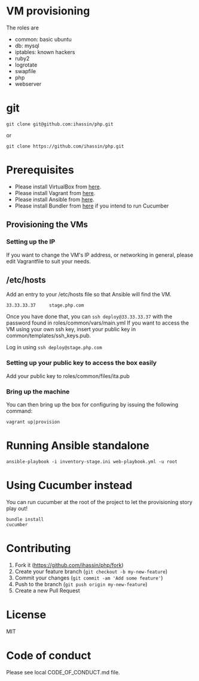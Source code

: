 # VM provisioning

The roles are
- common: basic ubuntu
- db: mysql
- iptables: known hackers
- ruby2
- logrotate
- swapfile
- php
- webserver

# git

```
git clone git@github.com:ihassin/php.git
```

or

```
git clone https://github.com/ihassin/php.git
```

# Prerequisites

* Please install VirtualBox from [here](https://www.virtualbox.org/wiki/Downloads).
* Please install Vagrant from [here](https://docs.vagrantup.com/v2/installation).
* Please install Ansible from [here](http://docs.ansible.com/ansible/intro_installation.html#getting-ansible).
* Please install Bundler from [here](http://bundler.io) if you intend to run Cucumber

## Provisioning the VMs

### Setting up the IP

If you want to change the VM's IP address, or networking in general, please edit Vagrantfile to suit your needs.

## /etc/hosts

Add an entry to your /etc/hosts file so that Ansible will find the VM.

```
33.33.33.37 	stage.php.com
```

Once you have done that, you can ```ssh deploy@33.33.33.37``` with the password found in roles/common/vars/main.yml
If you want to access the VM using your own ssh key, insert your public key in common/templates/ssh_keys.pub.

Log in using ```ssh deploy@stage.php.com```

### Setting up your public key to access the box easily

Add your public key to roles/common/files/ita.pub

### Bring up the machine

You can then bring up the box for configuring by issuing the following command:

```
vagrant up|provision
```

# Running Ansible standalone

```
ansible-playbook -i inventory-stage.ini web-playbook.yml -u root
```

# Using Cucumber instead

You can run cucumber at the root of the project to let the provisioning story play out!

```
bundle install
cucumber
```

# Contributing

1. Fork it (https://github.com/ihassin/php/fork)
2. Create your feature branch (`git checkout -b my-new-feature`)
3. Commit your changes (`git commit -am 'Add some feature'`)
4. Push to the branch (`git push origin my-new-feature`)
5. Create a new Pull Request

# License

MIT

# Code of conduct

Please see local CODE_OF_CONDUCT.md file.
